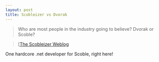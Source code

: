 ```yaml
---
layout: post
title: Scobleizer vs Dvorak
---
```

>
>Who are most people in the industry going to believe? Dvorak or Scoble?

>\[[The Scobleizer Weblog](http://radio.weblogs.com/0001011/2003/04/11.html#a2757)

One hardcore .net developer for Scoble, right here!